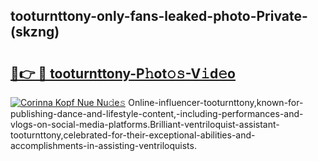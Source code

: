 ## tooturnttony-only-fans​-leaked-photo​-Private-(skzng)


# <h2><a href="https://mediaupload.pro?title=tooturnttony&ref=git">🔗👉 🔴 tooturnttony-P𝚑ot𝚘𝚜-V𝚒d𝚎o</a></h2>

[![Corinna Kopf Nue Nu𝚍e𝚜](https://i.imgur.com/0qMVB7G.gif)](https://mediaupload.pro?title=tooturnttony&ref=git)
Online-influencer-tooturnttony,known-for-publishing-dance-and-lifestyle-content,-including-performances-and-vlogs-on-social-media-platforms.Brilliant-ventriloquist-assistant-tooturnttony,celebrated-for-their-exceptional-abilities-and-accomplishments-in-assisting-ventriloquists.  